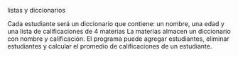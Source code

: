 listas y diccionarios

Cada estudiante será un diccionario que contiene: un nombre, una edad y una lista de calificaciones de 4 materias
La materias almacen un diccionario con nombre  y calificación.
El programa puede agregar estudiantes, eliminar estudiantes y calcular el promedio de calificaciones de un estudiante.
